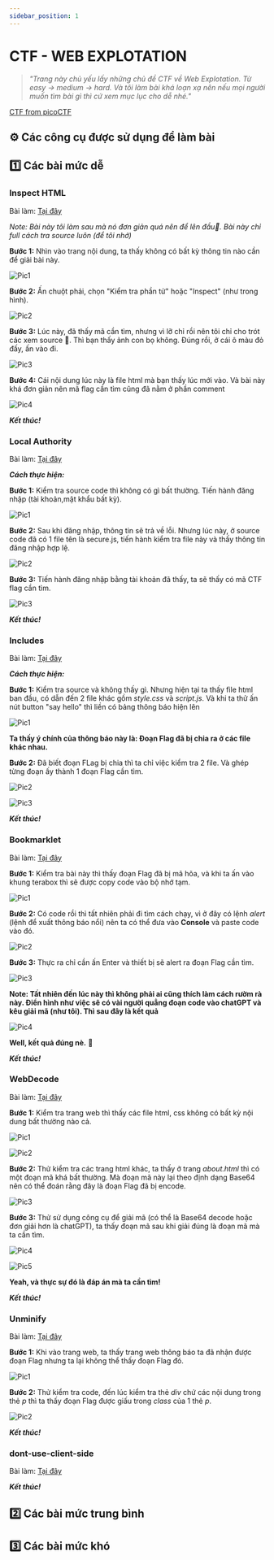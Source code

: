 ```yaml
---
sidebar_position: 1
---
```


# CTF - WEB EXPLOTATION

> _"Trang này chủ yếu lấy những chủ đề CTF về Web Explotation. Từ easy -> medium -> hard. Và tôi làm bài khá loạn xạ nên nếu mọi người muốn tìm bài gì thì cứ xem mục lục cho dễ nhé."_

[CTF from picoCTF](https://play.picoctf.org/)

## ⚙️ Các công cụ được sử dụng để làm bài

## 1️⃣ Các bài mức dễ 

### Inspect HTML

Bài làm: [Tại đây](https://play.picoctf.org/practice/challenge/275?page=4)

*Note: Bài này tôi làm sau mà nó đơn giản quá nên để lên đầu🐧. Bài này chỉ full cách tra source luôn (để tôi nhớ)*

**Bước 1:** Nhìn vào trang nội dung, ta thấy không có bất kỳ thông tin nào cần để giải bài này.

![Pic1](../CTF/img/web/Inspect_HTML/1.png)

**Bước 2:** Ấn chuột phải, chọn "Kiểm tra phần tử" hoặc "Inspect" (như trong hình).

![Pic2](../CTF/img/web/Inspect_HTML/2.png)

**Bước 3:** Lúc này, đã thấy mã cần tìm, nhưng vì lỡ chỉ rồi nên tôi chỉ cho trót các xem source 🐧. Thì bạn thấy ảnh con bọ không. Đúng rồi, ở cái ô màu đỏ đấy, ấn vào đi.

![Pic3](../CTF/img/web/Inspect_HTML/3.png)

**Bước 4:** Cái nội dung lúc này là file html mà bạn thấy lúc mới vào. Và bài này khá đơn giản nên mã flag cần tìm cũng đã nằm ở phần comment

![Pic4](../CTF/img/web/Inspect_HTML/4.png)

***Kết thúc!***

### Local Authority

Bài làm: [Tại đây](https://play.picoctf.org/practice/challenge/278?page=4)

***Cách thực hiện:***

**Bước 1:** Kiểm tra source code thì không có gì bất thường. Tiến hành đăng nhập (tài khoản,mật khẩu bất kỳ).

![Pic1](../CTF/img/web/Local_Autho/1.png)

**Bước 2:** Sau khi đăng nhập, thông tin sẽ trả về lỗi. Nhưng lúc này, ở source code đã có 1 file tên là secure.js, tiến hành kiểm tra file này và thấy thông tin đăng nhập hợp lệ.

![Pic2](../CTF/img/web/Local_Autho/2.png)

**Bước 3:** Tiến hành đăng nhập bằng tài khoản đã thấy, ta sẽ thấy có mã CTF flag cần tìm.

![Pic3](../CTF/img/web/Local_Autho/3.png)

***Kết thúc!***

### Includes

Bài làm: [Tại đây](https://play.picoctf.org/practice/challenge/274?page=4)

***Cách thực hiện:***

**Bước 1:** Kiểm tra source và không thấy gì. Nhưng hiện tại ta thấy file html ban đầu, có dẫn đến 2 file khác gồm *style.css* và *script.js*. Và khi ta thử ấn nút button "say hello" thì liền có bảng thông báo hiện lên

![Pic1](../CTF/img/web/Includes_/1.png)

**Ta thấy ý chính của thông báo này là: Đoạn Flag đã bị chia ra ở các file khác nhau.**

**Bước 2:** Đã biết đoạn FLag bị chia thì ta chỉ việc kiểm tra 2 file. Và ghép từng đoạn ấy thành 1 đoạn Flag cần tìm.

![Pic2](../CTF/img/web/Includes_/2.png)

![Pic3](../CTF/img/web/Includes_/3.png)

***Kết thúc!***

### Bookmarklet

Bài làm: [Tại đây](https://play.picoctf.org/practice/challenge/406?page=3)

**Bước 1:** Kiểm tra bài này thì thấy đoạn Flag đã bị mã hõa, và khi ta ấn vào khung terabox thì sẽ được copy code vào bộ nhớ tạm.

![Pic1](../CTF/img/web/Bookmarklet/1.png)

**Bước 2:** Có code rồi thì tất nhiên phải đi tìm cách chạy, vì ở đây có lệnh *alert* (lệnh để xuất thông báo nổi) nên ta có thể đưa vào **Console** và paste code vào đó.

![Pic2](../CTF/img/web/Bookmarklet/2.png)

**Bước 3:** Thực ra chỉ cần ấn Enter và thiết bị sẽ alert ra đoạn Flag cần tìm.

![Pic3](../CTF/img/web/Bookmarklet/3.png)

**Note: Tất nhiên đến lúc này thì không phải ai cũng thích làm cách rườm rà này. Điển hình như việc sẽ có vài người quẳng đoạn code vào chatGPT và kêu giải mã (như tôi). Thì sau đây là kết quả**

![Pic4](../CTF/img/web/Bookmarklet/4.png)

**Well, kết quả đúng nè.** 🎇

***Kết thúc!***

### WebDecode

Bài làm: [Tại đây](https://play.picoctf.org/practice/challenge/427?page=2)

**Bước 1:** Kiểm tra trang web thì thấy các file html, css không có bất kỳ nội dung bất thường nào cả.

![Pic1](../CTF/img/web/WebDecode/1.png)

![Pic2](../CTF/img/web/WebDecode/2.png)

**Bước 2:** Thử kiểm tra các trang html khác, ta thấy ở trang *about.html* thì có một đoạn mã khá bất thường. Mà đoạn mã này lại theo định dạng Base64 nên có thể đoán rằng đây là đoạn Flag đã bị encode.

![Pic3](../CTF/img/web/WebDecode/3.png)

**Bước 3:** Thử sử dụng công cụ để giải mã (có thể là Base64 decode hoặc đơn giải hơn là chatGPT), ta thấy đoạn mã sau khi giải đúng là đoạn mã mà ta cần tìm.

![Pic4](../CTF/img/web/WebDecode/4.png)

![Pic5](../CTF/img/web/WebDecode/5.png)

**Yeah, và thực sự đó là đáp án mà ta cần tìm!**

***Kết thúc!***

### Unminify

Bài làm: [Tại đây](https://play.picoctf.org/practice/challenge/426?page=2)

**Bước 1:** Khi vào trang web, ta thấy trang web thông báo ta đã nhận được đoạn Flag nhưng ta lại không thể thấy đoạn Flag đó.

![Pic1](./img/web/Unminify/1.png)

**Bước 2:** Thử kiểm tra code, đến lúc kiểm tra thẻ *div* chứ các nội dung trong thẻ *p* thì ta thấy đoạn Flag được giấu trong *class* của 1 thẻ *p*.

![Pic2](./img/web/Unminify/2.png)

***Kết thúc!***

### dont-use-client-side

Bài làm: [Tại đây](https://play.picoctf.org/practice/challenge/66?page=6)

***Kết thúc!***

## 2️⃣ Các bài mức trung bình

## 3️⃣ Các bài mức khó
